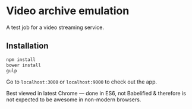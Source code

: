 # Video archive emulation
A test job for a video streaming service.

## Installation
```bash
npm install
bower install
gulp
```
Go to `localhost:3000` or `localhost:9000` to check out the app.

Best viewed in latest Chrome — done in ES6, not Babelified & therefore is not expected to be awesome in non-modern browsers.
